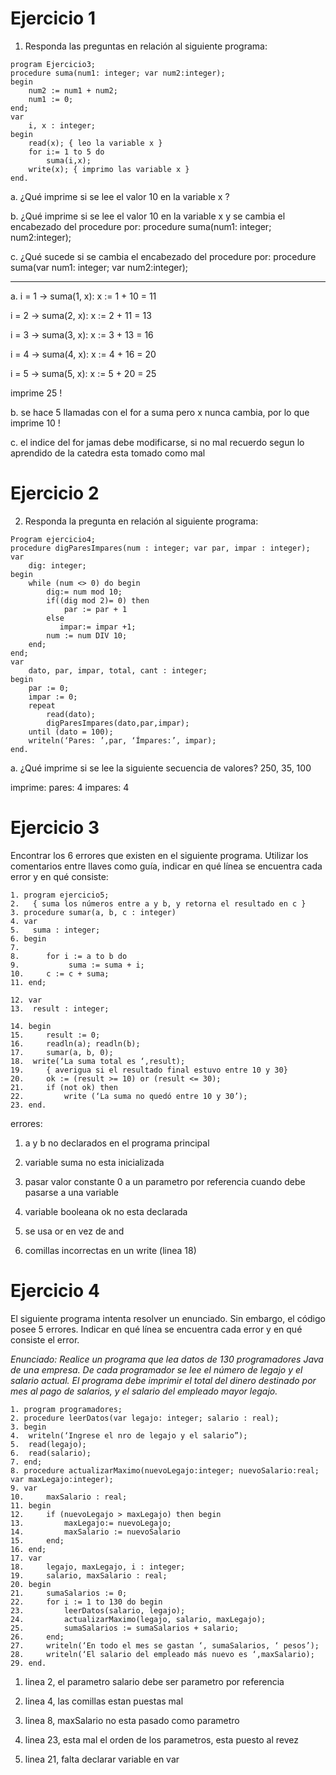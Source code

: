 # Ejercicio 1 

1. Responda las preguntas en relación al siguiente programa:
~~~
program Ejercicio3;
procedure suma(num1: integer; var num2:integer);
begin
    num2 := num1 + num2;
    num1 := 0;
end;
var
    i, x : integer;
begin
    read(x); { leo la variable x }
    for i:= 1 to 5 do
        suma(i,x);
    write(x); { imprimo las variable x }
end.
~~~

a. ¿Qué imprime si se lee el valor 10 en la variable x ?

b. ¿Qué imprime si se lee el valor 10 en la variable x y se cambia el encabezado del procedure por:
procedure suma(num1: integer; num2:integer);

c. ¿Qué sucede si se cambia el encabezado del procedure por:
procedure suma(var num1: integer; var num2:integer);

-----------------------
a. 
i = 1 → suma(1, x): x := 1 + 10 = 11

i = 2 → suma(2, x): x := 2 + 11 = 13

i = 3 → suma(3, x): x := 3 + 13 = 16

i = 4 → suma(4, x): x := 4 + 16 = 20

i = 5 → suma(5, x): x := 5 + 20 = 25

imprime 25 ! 

b. se hace 5 llamadas con el for a suma pero x nunca cambia, por lo que imprime 10 !

c. el indice del for jamas debe modificarse, si no mal recuerdo segun lo aprendido de la catedra esta tomado como mal 

# Ejercicio 2

2. Responda la pregunta en relación al siguiente programa:
~~~
Program ejercicio4;
procedure digParesImpares(num : integer; var par, impar : integer);
var
    dig: integer;
begin
    while (num <> 0) do begin
        dig:= num mod 10;
        if((dig mod 2)= 0) then
            par := par + 1
        else
           impar:= impar +1;
        num := num DIV 10;
    end;
end;
var
    dato, par, impar, total, cant : integer;
begin
    par := 0;
    impar := 0;
    repeat
        read(dato);
        digParesImpares(dato,par,impar);
    until (dato = 100);
    writeln(‘Pares: ’,par, ‘Ímpares:’, impar);
end.
~~~

a. ¿Qué imprime si se lee la siguiente secuencia de valores? 250, 35, 100

imprime:
pares: 4
impares: 4 

# Ejercicio 3
Encontrar los 6 errores que existen en el siguiente programa. Utilizar los comentarios entre llaves como guía, indicar en qué línea se encuentra cada error y en qué consiste:
~~~
1. program ejercicio5;
2.   { suma los números entre a y b, y retorna el resultado en c }
3. procedure sumar(a, b, c : integer)
4. var
5.   suma : integer;
6. begin
7.
8.      for i := a to b do
9.           suma := suma + i;
10.     c := c + suma;
11. end;

12. var
13.  result : integer;

14. begin
15.     result := 0;
16.     readln(a); readln(b);
17.     sumar(a, b, 0);
18.  write(‘La suma total es ‘,result);
19.     { averigua si el resultado final estuvo entre 10 y 30}
20.     ok := (result >= 10) or (result <= 30);
21.     if (not ok) then
22.         write (‘La suma no quedó entre 10 y 30’);
23. end.

~~~


errores:
1. a y b no declarados en el programa principal

2. variable suma no esta inicializada

3. pasar valor constante 0 a un parametro por referencia cuando debe pasarse a una variable

4. variable booleana ok no esta declarada 

5.  se usa or en vez de and

6. comillas incorrectas en un write (linea 18)

# Ejercicio 4
El siguiente programa intenta resolver un enunciado. Sin embargo, el código posee 5 errores. Indicar en qué línea se encuentra cada error y en qué consiste el error.

*Enunciado: Realice un programa que lea datos de 130 programadores Java de una empresa. De cada programador se lee el número de legajo y el salario actual. El programa debe imprimir el total del dinero destinado por mes al pago de salarios, y el salario del empleado mayor legajo.*

~~~
1. program programadores;
2. procedure leerDatos(var legajo: integer; salario : real);
3. begin
4.  writeln(‘Ingrese el nro de legajo y el salario”);
5.  read(legajo);
6.  read(salario);
7. end;
8. procedure actualizarMaximo(nuevoLegajo:integer; nuevoSalario:real; var maxLegajo:integer);
9. var
10.     maxSalario : real;
11. begin
12.     if (nuevoLegajo > maxLegajo) then begin
13.         maxLegajo:= nuevoLegajo;
14.         maxSalario := nuevoSalario
15.     end;
16. end;
17. var
18.     legajo, maxLegajo, i : integer;
19.     salario, maxSalario : real;
20. begin
21.     sumaSalarios := 0;
22.     for i := 1 to 130 do begin
23.         leerDatos(salario, legajo);
24.         actualizarMaximo(legajo, salario, maxLegajo);
25.         sumaSalarios := sumaSalarios + salario;
26.     end;
27.     writeln(‘En todo el mes se gastan ‘, sumaSalarios, ‘ pesos’);
28.     writeln(‘El salario del empleado más nuevo es ‘,maxSalario);
29. end.
~~~

1. linea 2, el parametro salario debe ser parametro por referencia

2. linea 4, las comillas estan puestas mal 

3. linea 8, maxSalario no esta pasado como parametro 

4. linea 23, esta mal el orden de los parametros, esta puesto al revez

5. linea 21, falta declarar variable en var 
